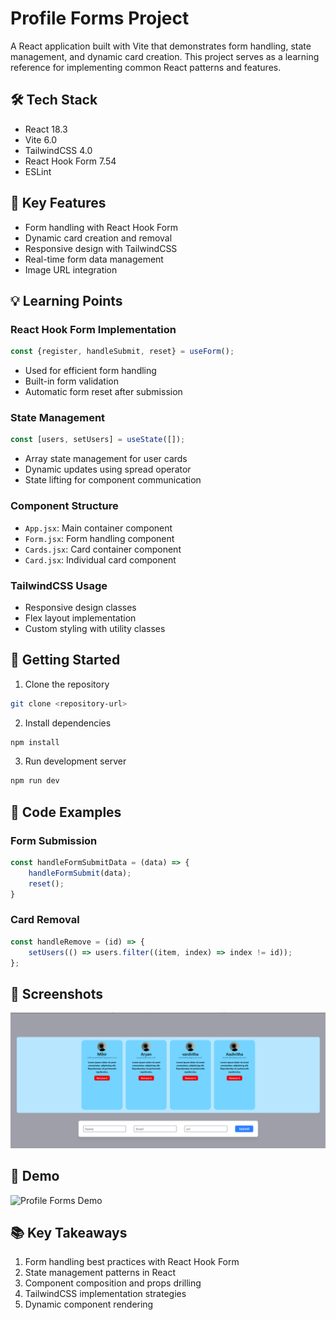 # Profile Forms Project

A React application built with Vite that demonstrates form handling, state management, and dynamic card creation. This project serves as a learning reference for implementing common React patterns and features.

## 🛠 Tech Stack

- React 18.3
- Vite 6.0
- TailwindCSS 4.0
- React Hook Form 7.54
- ESLint

## 🎯 Key Features

- Form handling with React Hook Form
- Dynamic card creation and removal
- Responsive design with TailwindCSS
- Real-time form data management
- Image URL integration

## 💡 Learning Points

### React Hook Form Implementation
```jsx
const {register, handleSubmit, reset} = useForm();
```
- Used for efficient form handling
- Built-in form validation
- Automatic form reset after submission

### State Management
```jsx
const [users, setUsers] = useState([]);
```
- Array state management for user cards
- Dynamic updates using spread operator
- State lifting for component communication

### Component Structure
- `App.jsx`: Main container component
- `Form.jsx`: Form handling component
- `Cards.jsx`: Card container component
- `Card.jsx`: Individual card component

### TailwindCSS Usage
- Responsive design classes
- Flex layout implementation
- Custom styling with utility classes

## 🚀 Getting Started

1. Clone the repository
```bash
git clone <repository-url>
```

2. Install dependencies
```bash
npm install
```

3. Run development server
```bash
npm run dev
```

## 📝 Code Examples

### Form Submission
```jsx
const handleFormSubmitData = (data) => {
    handleFormSubmit(data);
    reset();
}
```

### Card Removal
```jsx
const handleRemove = (id) => {
    setUsers(() => users.filter((item, index) => index != id));
};
```

## 📸 Screenshots

![Profile Forms Screenshot](media/profile-forms.png)

## 🎥 Demo

![Profile Forms Demo](media/profile-forms.gif)

## 📚 Key Takeaways

1. Form handling best practices with React Hook Form
2. State management patterns in React
3. Component composition and props drilling
4. TailwindCSS implementation strategies
5. Dynamic component rendering

